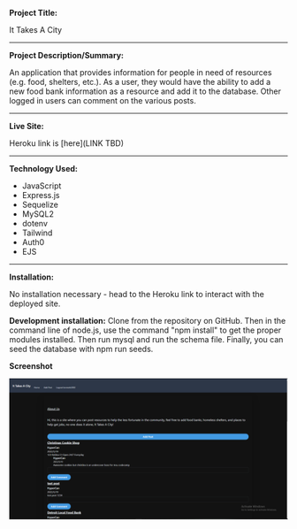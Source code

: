 **Project Title:**

It Takes A City

---

**Project Description/Summary:**

An application that provides information for people in need of resources (e.g. food, shelters, etc.). As a user, they would have the ability to add a new food bank information as a resource and add it to the database. Other logged in users can comment on the various posts.

---

**Live Site:**

Heroku link is [here](LINK TBD)

---

**Technology Used:**

- JavaScript
- Express.js
- Sequelize
- MySQL2
- dotenv
- Tailwind
- Auth0
- EJS

---

**Installation:**

No installation necessary - head to the Heroku link to interact with the deployed site.

**Development installation:**
Clone from the repository on GitHub. Then in the command line of node.js, use the command "npm install" to get the proper modules installed. Then run mysql and run the schema file. Finally, you can seed the database with npm run seeds.

**Screenshot**

![Screenshot of our site, it's a form site to post resources for people that are less fortunate](./public/assets/ItTakesACity.PNG)
